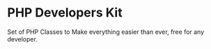 # PHP Developers Kit

Set of PHP Classes to Make everything easier than ever, free for any developer.
